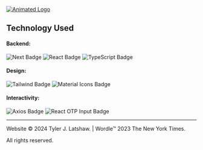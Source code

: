 [![Animated Logo](https://tylerlatshaw.com/static/gradient-logo-animated.svg  "Animated Logo")](https://.tylerlatshaw.com/  "Animated Logo")

## Technology Used

#### Backend:

<a href="https://www.npmjs.com/package/next" style="text-decoration: none;" target="_blank">
    <img src="https://img.shields.io/badge/dynamic/json?url=https%3A%2F%2Fgithub.com%2Ftylerlatshaw%2FWordleAnalyzer%2Fraw%2Fmain%2Fpackage.json&query=%24.dependencies.next&logo=npm&label=NextJS&color=red&style=for-the-badge" alt="Next Badge">
</a>
<a href="https://www.npmjs.com/package/react" style="text-decoration: none;" target="_blank">
    <img src="https://img.shields.io/badge/dynamic/json?url=https%3A%2F%2Fgithub.com%2Ftylerlatshaw%2FWordleAnalyzer%2Fraw%2Fmain%2Fpackage.json&query=%24.dependencies.react&logo=react&label=React&color=lightblue&style=for-the-badge" alt="React Badge">
</a>
<a href="https://www.npmjs.com/package/typescript" style="text-decoration: none;" target="_blank">
    <img src="https://img.shields.io/badge/dynamic/json?url=https%3A%2F%2Fgithub.com%2Ftylerlatshaw%2FWordleAnalyzer%2Fraw%2Fmain%2Fpackage.json&query=%24.devDependencies.typescript&logo=typescript&logoColor=blue&label=TypeScript&color=blue&style=for-the-badge" alt="TypeScript Badge">
</a>

#### Design:

<a href="https://www.npmjs.com/package/tailwindcss" style="text-decoration: none;" target="_blank">
    <img src="https://img.shields.io/badge/dynamic/json?url=https%3A%2F%2Fgithub.com%2Ftylerlatshaw%2FWordleAnalyzer%2Fraw%2Fmain%2Fpackage.json&query=%24.dependencies.tailwindcss&logo=tailwindcss&label=Tailwind&style=for-the-badge" alt="Tailwind Badge">
</a>
<a href="https://www.npmjs.com/package/@mui/icons-material" style="text-decoration: none;" target="_blank">
    <img src="https://img.shields.io/badge/dynamic/json?url=https%3A%2F%2Fgithub.com%2Ftylerlatshaw%2FWordleAnalyzer%2Fraw%2Fmain%2Fpackage.json&query=%24.dependencies%5B%22%40mui%2Ficons-material%22%5D&logo=mui&label=Material%20Icons&color=blue&style=for-the-badge" alt="Material Icons Badge">
</a>

#### Interactivity: 

<a href="https://www.npmjs.com/package/axios" style="text-decoration: none;" target="_blank">
    <img src="https://img.shields.io/badge/dynamic/json?url=https%3A%2F%2Fgithub.com%2Ftylerlatshaw%2FWordleAnalyzer%2Fraw%2Fmain%2Fpackage.json&query=%24.dependencies.axios&logo=axios&label=Axios&color=lightgray&style=for-the-badge" alt="Axios Badge">
</a>
<a href="https://www.npmjs.com/package/react-otp-input" style="text-decoration: none;" target="_blank">
    <img src="https://img.shields.io/badge/dynamic/json?url=https%3A%2F%2Fgithub.com%2Ftylerlatshaw%2FWordleAnalyzer%2Fraw%2Fmain%2Fpackage.json&query=%24.dependencies%5B%22react-otp-input%22%5D&label=react%20otp%20input&color=darkgreen&style=for-the-badge" alt="React OTP Input Badge">
</a>

<hr />

Website &copy; 2024 Tyler J. Latshaw. |  Wordle&trade; 2023 The New York Times.

All rights reserved.
